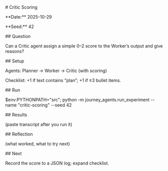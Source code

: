 \# Critic Scoring



\*\*Date:\*\* 2025-10-29  

\*\*Seed:\*\* 42  



\## Question

Can a Critic agent assign a simple 0–2 score to the Worker’s output and give reasons?



\## Setup

Agents: Planner → Worker → Critic (with scoring)  

Checklist: +1 if text contains “plan”; +1 if ≥3 bullet items.



\## Run

$env:PYTHONPATH="src"; python -m journey\_agents.run\_experiment --name "critic-scoring" --seed 42



\## Results

(paste transcript after you run it)



\## Reflection

(what worked, what to try next)



\## Next

Record the score to a JSON log; expand checklist.



